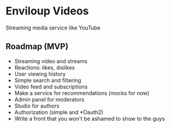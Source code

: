 # Enviloup Videos

Streaming media service like YouTube

## Roadmap (MVP)

- Streaming video and streams
- Reactions: likes, dislikes
- User viewing history
- Simple search and filtering
- Video feed and subscriptions
- Make a service for recommendations (mocks for now)
- Admin panel for moderators
- Studio for authors
- Authorization (simple and *Oauth2)
- Write a front that you won't be ashamed to show to the guys
